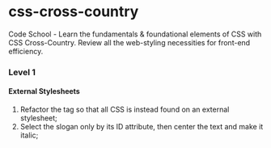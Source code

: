 css-cross-country
=================

Code School - Learn the fundamentals &amp; foundational elements of CSS with CSS Cross-Country. Review all the web-styling necessities for front-end efficiency. 

### Level 1

#### External Stylesheets
1. Refactor the <head> tag so that all CSS is instead found on an external stylesheet;
2. Select the slogan only by its ID attribute, then center the text and make it italic;